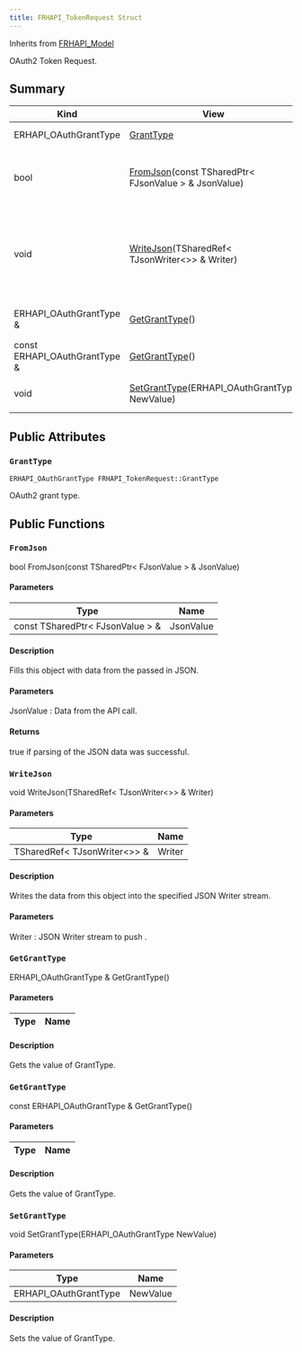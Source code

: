 ```yaml
---
title: FRHAPI_TokenRequest Struct
---
```

Inherits from [FRHAPI_Model](/unreal-plugins/all/structfrhapi__model/#structFRHAPI__Model)

OAuth2 Token Request.

## Summary
| Kind | View | Description |
|------|------|-------------|
|ERHAPI_OAuthGrantType|[GrantType](/unreal-plugins/all/structfrhapi__tokenrequest/#structFRHAPI__TokenRequest_1a45139537ed91d6ab4f23f2e92475fcde)|OAuth2 grant type.|
|bool|[FromJson](/unreal-plugins/all/structfrhapi__tokenrequest/#structFRHAPI__TokenRequest_1a16926f69d0289f119a3f8afa46462780)(const TSharedPtr< FJsonValue > & JsonValue)|Fills this object with data from the passed in JSON.|
|void|[WriteJson](/unreal-plugins/all/structfrhapi__tokenrequest/#structFRHAPI__TokenRequest_1ac6a1c593c454eca89fbab0bfeb2b3ab8)(TSharedRef< TJsonWriter<>> & Writer)|Writes the data from this object into the specified JSON Writer stream.|
|ERHAPI_OAuthGrantType &|[GetGrantType](/unreal-plugins/all/structfrhapi__tokenrequest/#structFRHAPI__TokenRequest_1af877a2666bfbcc00776b4cabb10be0c1)()|Gets the value of GrantType.|
|const ERHAPI_OAuthGrantType &|[GetGrantType](/unreal-plugins/all/structfrhapi__tokenrequest/#structFRHAPI__TokenRequest_1a42354cce6c75b41d7a086d04e271e4b3)()|Gets the value of GrantType.|
|void|[SetGrantType](/unreal-plugins/all/structfrhapi__tokenrequest/#structFRHAPI__TokenRequest_1afa21d677b63a9882f3ec72522fcbee5e)(ERHAPI_OAuthGrantType NewValue)|Sets the value of GrantType.|
## Public Attributes



### `GrantType` <a id="structFRHAPI__TokenRequest_1a45139537ed91d6ab4f23f2e92475fcde"></a>

`ERHAPI_OAuthGrantType FRHAPI_TokenRequest::GrantType`

OAuth2 grant type.





## Public Functions



### `FromJson` <a id="structFRHAPI__TokenRequest_1a16926f69d0289f119a3f8afa46462780"></a>

bool FromJson(const TSharedPtr< FJsonValue > & JsonValue)

#### Parameters

| Type | Name |
|------|------|
|const TSharedPtr< FJsonValue > &|JsonValue|

#### Description

Fills this object with data from the passed in JSON.


#### Parameters

JsonValue
: Data from the API call.

#### Returns
true if parsing of the JSON data was successful. 



### `WriteJson` <a id="structFRHAPI__TokenRequest_1ac6a1c593c454eca89fbab0bfeb2b3ab8"></a>

void WriteJson(TSharedRef< TJsonWriter<>> & Writer)

#### Parameters

| Type | Name |
|------|------|
|TSharedRef< TJsonWriter<>> &|Writer|

#### Description

Writes the data from this object into the specified JSON Writer stream.


#### Parameters

Writer
: JSON Writer stream to push . 



### `GetGrantType` <a id="structFRHAPI__TokenRequest_1af877a2666bfbcc00776b4cabb10be0c1"></a>

ERHAPI_OAuthGrantType & GetGrantType()

#### Parameters

| Type | Name |
|------|------|

#### Description

Gets the value of GrantType.




### `GetGrantType` <a id="structFRHAPI__TokenRequest_1a42354cce6c75b41d7a086d04e271e4b3"></a>

const ERHAPI_OAuthGrantType & GetGrantType()

#### Parameters

| Type | Name |
|------|------|

#### Description

Gets the value of GrantType.




### `SetGrantType` <a id="structFRHAPI__TokenRequest_1afa21d677b63a9882f3ec72522fcbee5e"></a>

void SetGrantType(ERHAPI_OAuthGrantType NewValue)

#### Parameters

| Type | Name |
|------|------|
|ERHAPI_OAuthGrantType|NewValue|

#### Description

Sets the value of GrantType.





